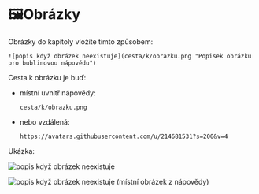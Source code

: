 # 🖼️Obrázky

Obrázky do kapitoly vložíte tímto způsobem:

```
![popis když obrázek neexistuje](cesta/k/obrazku.png "Popisek obrázku pro bublinovou nápovědu")
```

Cesta k obrázku je buď:
  - místní uvnitř nápovědy:  
    ```
    cesta/k/obrazku.png
    ```
  - nebo vzdálená:  
    ```
    https://avatars.githubusercontent.com/u/214681531?s=200&v=4
    ```

Ukázka:

![popis když obrázek neexistuje](https://avatars.githubusercontent.com/u/214681531?s=200&v=4 "Popisek obrázku pro bublinovou nápovědu")

![popis když obrázek neexistuje (místní obrázek z nápovědy)](_icon.png "místní obrázek z nápovědy")
